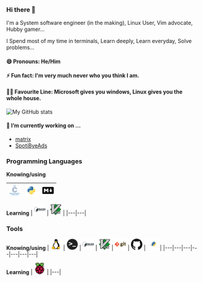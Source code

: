 ### Hi there 👋

I'm a System software engineer (in the making), Linux User, Vim advocate, Hubby gamer...

I Spend most of my time in terminals, Learn deeply, Learn everyday, Solve problems...

#### 😄 Pronouns: He/Him

#### ⚡ Fun fact: I'm very much never who you think I am.

#### ✍🏾 Favourite Line: Microsoft gives you windows, Linux gives you the whole house.

![My GitHub stats](https://github-readme-stats.vercel.app/api?username=AnonymouX47&show_icons=true&theme=dark&hide_title=true)

#### 🔭 I’m currently working on ...
- [matrix](https://github.com/AnonymouX47/matrix)
- [SpotiByeAds](https://github.com/daspartho/SpotiByeAds)

### Programming Languages
**Knowing/using**

| [<img src="https://raw.githubusercontent.com/github/explore/main/topics/c/c.png" width="30">](https://en.cppreference.com/w/c) | [<img src="https://raw.githubusercontent.com/github/explore/main/topics/python/python.png" width="30">](https://www.python.org/) | [<img src="https://raw.githubusercontent.com/github/explore/main/topics/markdown/markdown.png" width="30">](https://www.markdownguide.org/) |
|---|---|---|

**Learning**
| [<img src="https://raw.githubusercontent.com/github/explore/main/topics/bash/bash.png" width="30">](https://www.gnu.org/software/bash/) | [<img src="https://raw.githubusercontent.com/github/explore/main/topics/vim/vim.png" width="30">](https://vim.help/41-write-a-vim-script) |
|---|---|

### Tools
**Knowing/using**
| [<img src="https://raw.githubusercontent.com/github/explore/main/topics/linux/linux.png" width="30">](https://www.linux.org) | [<img src="https://raw.githubusercontent.com/github/explore/main/topics/terminal/terminal.png" width="30">](https://en.wikipedia.org/wiki/Terminal_emulator) | [<img src="https://raw.githubusercontent.com/github/explore/main/topics/bash/bash.png" width="30">](https://www.gnu.org/software/bash/) | [<img src="https://raw.githubusercontent.com/github/explore/main/topics/vim/vim.png" width="30">](https://www.vim.org) | [<img src="https://raw.githubusercontent.com/github/explore/main/topics/git/git.png" width="30">](https://git-scm.com/) | [<img src="https://raw.githubusercontent.com/github/explore/main/topics/github/github.png" width="30">](https://www.github.com) | [<img src="https://raw.githubusercontent.com/github/explore/main/topics/pip/pip.png" width="30">](https://pip.pypa.io/) |
|---|---|---|---|---|---|---|

**Learning**
| [<img src="https://raw.githubusercontent.com/github/explore/main/topics/raspberry-pi/raspberry-pi.png" width="30">](https://www.raspberrypi.org/) |
|---|

<!--
- 👯 I’m looking to collaborate on ...
- 🤔 I’m looking for help with ...
- 💬 Ask me about ...
- 📫 How to reach me: ...
-->
